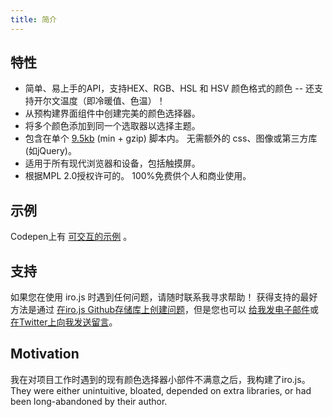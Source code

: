 ```yaml
---
title: 简介
---
```


## 特性

 * 简单、易上手的API，支持HEX、RGB、HSL 和 HSV 颜色格式的颜色 -- 还支持开尔文温度（即冷暖值、色温）！
 * 从预构建界面组件中创建完美的颜色选择器。
 * 将多个颜色添加到同一个选取器以选择主题。
 * 包含在单个 [9.5kb](https://bundlephobia.com/result?p=@jaames/iro) (min + gzip) 脚本内。 无需额外的 css、图像或第三方库 (如jQuery)。
 * 适用于所有现代浏览器和设备，包括触摸屏。
 * 根据MPL 2.0授权许可的。 100%免费供个人和商业使用。

## 示例

Codepen上有 [可交互的示例](https://codepen.io/collection/XQgGRB) 。

## 支持

如果您在使用 iro.js 时遇到任何问题，请随时联系我寻求帮助！ 获得支持的最好方法是通过 [在iro.js Github存储库上创建问题](https://github.com/jaames/iro.js/issues)，但是您也可以 [给我发电子邮件](mailto:irojs@jamesdaniel.dev)或[在Twitter上向我发送留言](https://twitter.com/rakujira)。

## Motivation

我在对项目工作时遇到的现有颜色选择器小部件不满意之后，我构建了iro.js。 They were either unintuitive, bloated, depended on extra libraries, or had been long-abandoned by their author.